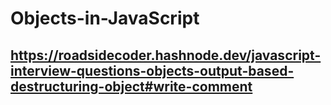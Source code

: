 # Objects-in-JavaScript

## https://roadsidecoder.hashnode.dev/javascript-interview-questions-objects-output-based-destructuring-object#write-comment
